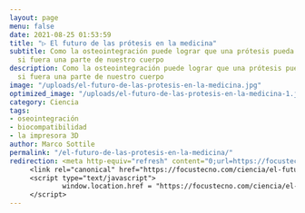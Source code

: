 ```yaml
---
layout: page
menu: false
date: 2021-08-25 01:53:59
title: "▷ El futuro de las prótesis en la medicina"
subtitle: Como la osteointegración puede lograr que una prótesis pueda sentir como
  si fuera una parte de nuestro cuerpo
description: Como la osteointegración puede lograr que una prótesis pueda sentir como
  si fuera una parte de nuestro cuerpo
image: "/uploads/el-futuro-de-las-protesis-en-la-medicina.jpg"
optimized_image: "/uploads/el-futuro-de-las-protesis-en-la-medicina-1.jpg"
category: Ciencia
tags:
- oseointegración
- biocompatibilidad
- la impresora 3D
author: Marco Sottile
permalink: "/el-futuro-de-las-protesis-en-la-medicina/"
redirection: <meta http-equiv="refresh" content="0;url=https://focustecno.com/ciencia/el-futuro-de-las-protesis-en-la-medicina/"/>
     <link rel="canonical" href="https://focustecno.com/ciencia/el-futuro-de-las-protesis-en-la-medicina/"/>
     <script type="text/javascript">
             window.location.href = "https://focustecno.com/ciencia/el-futuro-de-las-protesis-en-la-medicina/"
     </script>
---
```

